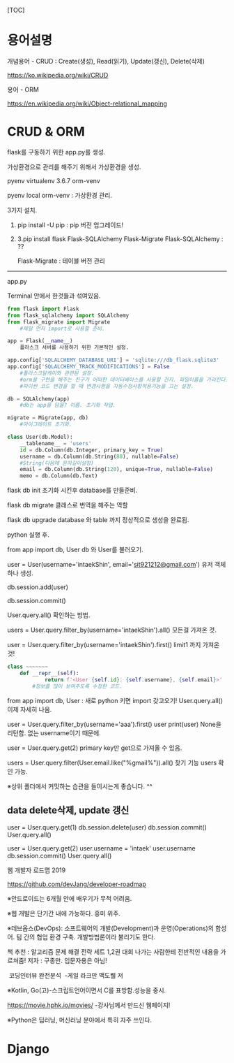[TOC]

# 용어설명

개념용어 - CRUD : Create(생성), Read(읽기), Update(갱신), Delete(삭제)

https://ko.wikipedia.org/wiki/CRUD

용어 - ORM

https://en.wikipedia.org/wiki/Object-relational_mapping

# CRUD & ORM

flask를 구동하기 위한 app.py를 생성.

가상환경으로 관리를 해주기 위해서 가상환경을 생성.

pyenv virtualenv 3.6.7 orm-venv 

pyenv local orm-venv : 가상환경 관리.

3가지 설치.

1. pip install -U pip : pip 버전 업그레이드!

2. 3.pip install flask Flask-SQLAlchemy Flask-Migrate
   Flask-SQLAlchemy : ??

   Flask-Migrate : 테이블 버전 관리

---

app.py 

Terminal 안에서 한것들과 섞여있음.

```python
from flask import Flask
from flask_sqlalchemy import SQLAlchemy
from flask_migrate import Migrate
	#제일 먼저 import로 사용할 준비.
```

```python
app = Flask(__name__)
	플라스크 서버를 사용하기 위한 기본적인 설정.
```

```python
app.config['SQLALCHEMY_DATABASE_URI'] = 'sqlite:///db_flask.sqlite3'
app.config['SQLALCHEMY_TRACK_MODIFICATIONS'] = False
	#플라스크알케미와 관련된 설정.
	#orm을 구현을 해주는 친구가 어떠한 데이터베이스를 사용할 건지. 파일이름을 가리킨다.
	#파이썬 코드 변경을 할 때 변경사항을 자동수정사항적용기능을 끄는 설정.
```

```python
db = SQLAlchemy(app)
	#db는 app을 담을? 이름. 초기화 작업.

migrate = Migrate(app, db)
	#마이그레이트 초기화.
```



```python
class User(db.Model):
    __tablename__ = 'users'
    id = db.Column(db.Integer, primary_key = True)
    username = db.Column(db.String(80), nullable=False)
    #String(다음에 문자길이설정)
    email = db.Column(db.String(120), unique=True, nullable=False)
    memo = db.Column(db.Text)
```

flask db init
	초기화 시킨후 database를 만들준비.	

flask db migrate
	클래스로 번역을 해주는 역할

flask db upgrade
	database 와 table 까지 정상적으로 생성을 완료됨.

python 실행 후.

from app import db, User
	db 와 User를 불러오기.

user = User(username='intaekShin', email='sit921212@gmail.com')
	유저 객체 하나 생성.

db.session.add(user)

db.session.commit()

User.query.all() 
	확인하는 방법.

users = User.query.filter_by(username='intaekShin').all()
	모든걸 가져온 것.

user = User.query.filter_by(username='intaekShin').first()
	limit1 까지 가져온 것!

```python
class ~~~~~~~
    def __repr__(self):
            return f'<User {self.id}: {self.username}, {self.email}>'
        #정보를 많이 보여주도록 수정한 코드.
```

from app import db, User : 새로 python 키면 import 갖고오기!
User.query.all()
	이제 자세히 나옴.

user = User.query.filter_by(username='aaa').first()
user
print(user)
	None을 리턴함. 없는 username이기 때문에.

user = User.query.get(2)
	primary key만 get으로 가져올 수 있음.

users = User.query.filter(User.email.like("%gmail%")).all()
	찾기 기능
users
	확인 가능.

※상위 폴더에서 커밋하는 습관을 들이시는게 좋습니다. ^^

## data  delete삭제, update 갱신

user = User.query.get(1)
db.session.delete(user)
db.session.commit()
User.query.all()

user = User.query.get(2)
user.username = 'intaek'
user.username
db.session.commit()
User.query.all()

웹 개발자 로드맵 2019

https://github.com/devJang/developer-roadmap

※안드로이드는 6개월 안에 배우기가 무척 어려움.

※웹 개발은 단기간 내에 가능하다. 흥미 위주.

※데브옵스(DevOps): 소프트웨어의 개발(Development)과 운영(Operations)의 합성어.
	팀 간의 협업 환경 구축. 개발방법론이라 불리기도 한다.

책 추천 : 알고리즘 문제 해결 전략 세트 1,2권
	대회 나가는 사람한테 전반적인 내용을 가르쳐줌!
	저자 : 구종만.
	입문자용은 아님!

​		코딩인터뷰 완전분석
​		-게일 라크만 맥도웰 저

※Kotlin, Go(고)-스크립트언어이면서  C를 표방함.성능을 중시.

https://movie.hphk.io/movies/ -강사님께서 만드신 웹페이지!

※Python은 딥러닝, 머신러닝 분야에서 특히 자주 쓰인다.



# Django





